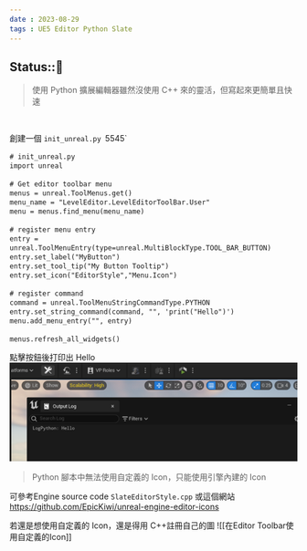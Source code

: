 ```yaml
---
date : 2023-08-29
tags : UE5 Editor Python Slate
---
```

Status::🌱
---
>使用 Python 擴展編輯器雖然沒使用 C++ 來的靈活，但寫起來更簡單且快速 

<br>

創建一個 `init_unreal.py
`5545`

```
# init_unreal.py
import unreal

# Get editor toolbar menu
menus = unreal.ToolMenus.get()
menu_name = "LevelEditor.LevelEditorToolBar.User"
menu = menus.find_menu(menu_name)

# register menu entry
entry = unreal.ToolMenuEntry(type=unreal.MultiBlockType.TOOL_BAR_BUTTON)
entry.set_label("MyButton")
entry.set_tool_tip("My Button Tooltip")
entry.set_icon("EditorStyle","Menu.Icon")

# register command
command = unreal.ToolMenuStringCommandType.PYTHON
entry.set_string_command(command, "", 'print("Hello")')
menu.add_menu_entry("", entry)
        
menus.refresh_all_widgets()
```


點擊按鈕後打印出 Hello
![2023-08-30 2156445455](https://raw.githubusercontent.com/agin0634/DuriShen_DevNote/main/Archives/Images/2023-08-30%202156445455.png)

> Python 腳本中無法使用自定義的 Icon，只能使用引擎內建的 Icon

可參考Engine source code `SlateEditorStyle.cpp` 
或這個網站
https://github.com/EpicKiwi/unreal-engine-editor-icons

若還是想使用自定義的 Icon，還是得用 C++註冊自己的圖
![[在Editor Toolbar使用自定義的Icon]]